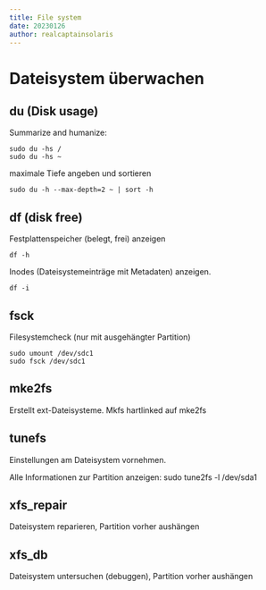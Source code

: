 ```yaml
---
title: File system
date: 20230126
author: realcaptainsolaris 
---
```


# Dateisystem überwachen 

## du (Disk usage)

Summarize and humanize:

    sudo du -hs /    
    sudo du -hs ~   

maximale Tiefe angeben und sortieren

    sudo du -h --max-depth=2 ~ | sort -h

## df (disk free)
Festplattenspeicher (belegt, frei) anzeigen

    df -h 

Inodes (Dateisystemeinträge mit Metadaten) anzeigen.

    df -i

## fsck 
Filesystemcheck (nur mit ausgehängter Partition)

    sudo umount /dev/sdc1
    sudo fsck /dev/sdc1


## mke2fs
Erstellt ext-Dateisysteme. Mkfs hartlinked auf mke2fs

## tunefs
Einstellungen am Dateisystem vornehmen.

Alle Informationen zur Partition anzeigen:
    sudo tune2fs -l /dev/sda1

## xfs_repair

Dateisystem reparieren, Partition vorher aushängen

## xfs_db
Dateisystem untersuchen (debuggen), Partition vorher aushängen

